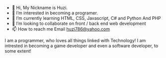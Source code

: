 - 👋 Hi, My Nickname is Huzi.
- 👀 I’m interested in becoming a programer.
- 🌱 I’m currently learning HTML, CSS, Javascript, C# and Python  And PHP
- 💞️ I’m looking to collaborate on front / back end web development
- 📫 How to reach me Email huzi786@yahoo.com

I am a programmer, who loves all things linked with Technology! I am intrested in becoming a game developer and even a software developer, to some extent!
